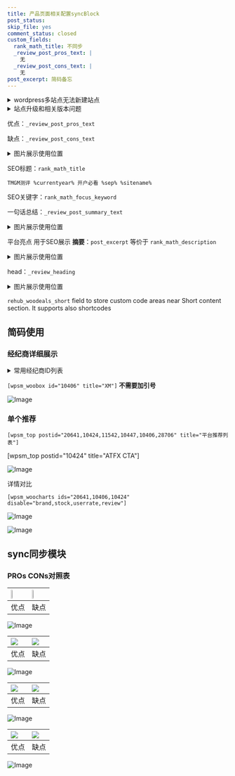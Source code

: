 ```yaml
---
title: 产品页面相关配置syncBlock
post_status: 
skip_file: yes
comment_status: closed
custom_fields:
  rank_math_title: 不同步
  _review_post_pros_text: |
    无
  _review_post_cons_text: |
    无
post_excerpt: 简码备忘
---
```

<details><summary>wordpress多站点无法新建站点</summary>

<li>和报错需要清理cookies一样的原因</li>
<li>wp-config.php里面<code>define( 'SUBDOMAIN_INSTALL', false );//子域名安装</code></li>
<li>新建子站点是用<code>define( 'SUBDOMAIN_INSTALL', true);//子域名安装</code> 完成以后，改成<code>false</code></li>
</details>

<details><summary>站点升级和相关版本问题</summary>

<p>wordpress：5.9.9
woocommerce：7.5.1
出现问题的地方：主题选项里面>><strong>Product layout >>compact style</strong></p>
<p>如何出现没有用过的字段 导致无法保存。先导出配置 然后进行修改，后面再次恢复即可。</p>
<p>出现部分字段无法显示时，需要返回默认布局后，对产品进行保存就好了。</p>
<p></p>
</details>

优点：`_review_post_pros_text`

缺点：`_review_post_cons_text`

<details><summary>图片展示使用位置</summary>

<img src="https://prod-files-secure.s3.us-west-2.amazonaws.com/39ed1227-6d7d-4570-be36-9ccd4a2c4241/f51d3d83-55d4-4bdf-9604-f37ec77ab556/Untitled.png?X-Amz-Algorithm=AWS4-HMAC-SHA256&X-Amz-Content-Sha256=UNSIGNED-PAYLOAD&X-Amz-Credential=ASIAZI2LB4662W22CBOO%2F20250515%2Fus-west-2%2Fs3%2Faws4_request&X-Amz-Date=20250515T225522Z&X-Amz-Expires=3600&X-Amz-Security-Token=IQoJb3JpZ2luX2VjEH4aCXVzLXdlc3QtMiJGMEQCID5Gix%2F0gvFWMZxXCsW69ZdBljtnsCcj08NYcbPG2BUBAiAGbrTVUx%2FPrCGrMaGqBkOSNnB4j1Xo%2FGRd5ESahN9ZhSr%2FAwg3EAAaDDYzNzQyMzE4MzgwNSIMQ1hG%2FjZYhLgXSt1HKtwDBpAmCcrhKTFJMUMI%2FYmEPc74NypRYBl%2BtAWI3A3dITh9KRmqtRXgALAbC83bLBjmMncSHjAbD8YRUfWf%2Bug9KvEa7UwfVsKrPCuh58nrk%2F19lg5yEDqClFeaZkklENpy%2BJD%2F1qnUOdAQPkM0tffQ78lIVPVHitnRo8BjIwMcjkMONx6S%2B35G9KQB6xYKK%2BR9fG%2FnXzubrdgVa%2BqiKAMGpXlv9uESd96z%2BmOmL%2Bws%2B45b%2F%2FyQ8R6%2F9xBaZTkdO1PPwIWPm01RF03TioZooq2JJO809zn0OECpPCCX3%2FPtsxrNRGmOxzrWtZPm%2BHxmz8NTzd7VK3WoJmzvHYxwYIjJTJ5nxdzU%2B9%2BnISCyeArC3%2BHuQRn8B5PAR7PKrswa2aYrhuZ1Rjqze8TEGHbd0geJIut%2Bz9jTRH0clyMZKJKZd1MTE0clomrLo4h%2F7BfOiUbZVzroIvTPL0GrvpV0%2FlztX8oUyBq42rXC2wwCpLk0XAvMOmWcvjunGHCEVVZ3tJ5PI1UV4UpXi7u6BxX%2Fl46McnrrRlFyC6Wyc69mFcITnY72BlP5GiirOgejt0yXmG530iKMLY5FDYJlRaTZz500wwL36%2BuaP4gOmNFrFFSIqZ4Nslf%2BV3ojO5evhe0wxciZwQY6pgGgn5QGP7sQb1wHEVQvaIfzhEIbaDsMhg5TLyGM6IqI10TkvhcdwLRqP5hOq8wXVPCyXoZm2R7v5P7c5Z2t9lpEGIjgoGCYSbyQ%2Fc%2FrUqUsS1t0x1Q9Bbj8SvQuz%2BRZvP75355mhqiG62FpGBjXebfBI4hVrmiqH8GBcQw4V4HIQeWPtVVppg6bdWiug%2FgbcZNf1F9zcc6U675XDWiw%2FJWR312Lzbps&X-Amz-Signature=52599721967d13ff20b628035547b179d73279da9f41c81edc9034dfc0366958&X-Amz-SignedHeaders=host&x-id=GetObject" alt="Image">
</details>

SEO标题：`rank_math_title`

`TMGM测评 %currentyear% 开户必看 %sep% %sitename%`

SEO关键字：`rank_math_focus_keyword`

一句话总结：`_review_post_summary_text`

<details><summary>图片展示使用位置</summary>

<img src="https://prod-files-secure.s3.us-west-2.amazonaws.com/39ed1227-6d7d-4570-be36-9ccd4a2c4241/4b96a922-296c-4f4e-8630-d1c870cbce01/Untitled.png?X-Amz-Algorithm=AWS4-HMAC-SHA256&X-Amz-Content-Sha256=UNSIGNED-PAYLOAD&X-Amz-Credential=ASIAZI2LB466QA6TWQ4J%2F20250515%2Fus-west-2%2Fs3%2Faws4_request&X-Amz-Date=20250515T225522Z&X-Amz-Expires=3600&X-Amz-Security-Token=IQoJb3JpZ2luX2VjEH8aCXVzLXdlc3QtMiJHMEUCIHKp7lGf6vf03kAB%2BIqU0zcoLxe0Gsr4gL2Qp0QIxHj0AiEA5Nn9TuGig9Bh2iXrd7EkWYWeFR%2FzciNAW%2Fsf0JymwzUq%2FwMIOBAAGgw2Mzc0MjMxODM4MDUiDJEGCBH%2F4uMlNokJkSrcA0zPNRkB0NwK0XNwj77kHjiHEraJzVL1DUHWCl5wi6jBZV7KBRber7d3ess1HApwG9W%2FwB8VYDQxDi6fCJwFcP6HNqTlGZLhq3zYH5JnKRLfzbIZzgajSmxr9cvJ9C1eq8zQOJXJZi%2BS7Ll%2FzgrucysX8p5ixZrIDwzcGNoPAd8AXRNj1MsyB7RZqW7JrJq5kyRaHKQt6aXrYR7bmw74qN9i8VZXQmiWvPcjSAaLSWaLqrZbNJdlOsne%2FoUXiFIvNml3YU834wVod8bJBiModq1IJPKrli5tApH8j75zvm9TGhlgynV%2Fr%2FrnqO%2FIq8K9EVqwo20lToE7k108MBmcdXEZiofDYECV9mhIKLMahSSOrjIVbBOz%2FQ1pMhS7IOXops3XWylKbycmNSQ7vMxndqneWF%2Bjh4UAMe0Xis1e9g%2BJVXzfnaXSfd3SPg6tWXCud2Kn4diAdzhUvgt7TGqwzySM%2FeHp44aFTSeuk4RcU08TtG%2BN%2BG43w1rrduJ0rdN3aed0Fz6QSeyCVustSkQu0fH%2F85FKYGlWEThwXwmiWiR0Psf2rlMudOfKfi%2F%2Bhw59vskgRAq6aZKl6EC4fzfw7d1cbrC%2FjwSGREAZGfg5bzjm8IfQIlSagZti8doRMJXhmcEGOqUBMy6E98Lu7NKgfNUTaabcOGhLDhSibM3vdbYBtHqf624YlF9IeiCpZdbweL2CAkFn5hX3pJ7tbQy50CE7Qgo6a8KXIls77ikOhP2PiLfXLnttka0lc9rezGdolXZOJ48tPU2ylC94wuBzb4EDYx9AvoxQxecS%2Bs2JeTZEVBGVplic0kcYPuoFRNBhq0l%2FsoGC1Bk7v2CKsGI1nLn2WikBnhh2vAG2&X-Amz-Signature=c9c91eb02e0e3bbf93494d71797c979ed88a8d7bf41cf5d1abb8466d20c473d8&X-Amz-SignedHeaders=host&x-id=GetObject" alt="Image">
</details>

平台亮点 用于SEO展示 **摘要**：`post_excerpt`  等价于 `rank_math_description`

<details><summary>图片展示使用位置</summary>

<img src="https://prod-files-secure.s3.us-west-2.amazonaws.com/39ed1227-6d7d-4570-be36-9ccd4a2c4241/1ee11f63-b60a-4dfe-a7a7-d58ff23b5d88/Untitled.png?X-Amz-Algorithm=AWS4-HMAC-SHA256&X-Amz-Content-Sha256=UNSIGNED-PAYLOAD&X-Amz-Credential=ASIAZI2LB466YO64HDRD%2F20250515%2Fus-west-2%2Fs3%2Faws4_request&X-Amz-Date=20250515T225524Z&X-Amz-Expires=3600&X-Amz-Security-Token=IQoJb3JpZ2luX2VjEH8aCXVzLXdlc3QtMiJHMEUCIQDWArkTZ29aiBrDvV%2BPUvg267APgJCFhmHz1oxWxWIWUAIgemhvjKBwGNjMSbCxrRnfRAa61HNzehr%2Fz71dcG4PQFYq%2FwMIOBAAGgw2Mzc0MjMxODM4MDUiDH%2FgY2WFdx0WQZZZ0CrcA2X1NXlUbnYanUVbapJRsT3ELwVXeXjWE3wVSslGxAcEpO3ul5SHEkgYNYRGNMhtJd0u5LxqbWxXfU4XVki7LFnDGxwt8K6xJ%2BIOtkiVixZs8gbmZ4pM14FQgglFhEP9AIHTFeulcA%2BW02S8kU0vv1ZH%2BdoEx8%2Bwf6K4KL7e2TyrooiIrjuL6PmIg9k6BCCVYRG86kGHBBuItNLFRQNbKgb5xrp2ylavt119VyNNqIi8LaQtrfFxQaCAxJcCkFIttgrwEQw7Wv51xgzwVWpjfPZi7%2FYOmhzCSCvcGbV6iEMCtLwpTwXKrlya13NYrC9jymaY%2BHtPx%2FsQ83WaPsXuvfWC4aJf6S2r%2BNAMJYTkg2veo05sPo%2B0QdAhEHpA0t9n8QxiyEz996SdHysZnBOPLAoJRK1pUm68rE9%2F37qMZlNCw6p%2BbrYIxcKaHcYUL%2BJHwipkWIRPl7vaV7H8sd1MbR4GiWrky0SI7W09Unh3fkQldSojy9MJmhy28%2FiDNWUA1PNCYB3yWAMGgeFOYna5WwgcQhbIyqYdc0bUHWBBb45o%2BD8ZPPaNOHcte5CYwCP%2BncRKjOex1mU%2FFwKUx%2FEiUosfDc%2BVtslF0TBr%2FBEL%2BT9pJ4DDW%2B%2F3M7g2HQ8HMJPhmcEGOqUBfcuaEqzTdic72Mv2xRreFrD0ivBQmXBhJcsfccD%2B%2FzDaLsdnzu6NCaSI3ijHUuLl5bsaS9m2jenFEIMmio0hvYadsektRu3WhVoFIceorNwDl5ygOijJebFCI52aXx8%2BDpyhmbhMOvZZfqOh4s9K6cGZ5kh%2BZkNimHl42Ro60nCNWM6JaOxlOaUwWJ7LLHFWb76s4qvCn6Dq4oQ7BXpWIckHPC2a&X-Amz-Signature=80075f095e8880dc6918b88c0bac3b83ecc9a302de7efcfaddbd4d2f042f8873&X-Amz-SignedHeaders=host&x-id=GetObject" alt="Image">
<img src="https://prod-files-secure.s3.us-west-2.amazonaws.com/39ed1227-6d7d-4570-be36-9ccd4a2c4241/ad4118b5-78d8-4fbe-801e-3b29b5d99c01/Untitled.png?X-Amz-Algorithm=AWS4-HMAC-SHA256&X-Amz-Content-Sha256=UNSIGNED-PAYLOAD&X-Amz-Credential=ASIAZI2LB466YO64HDRD%2F20250515%2Fus-west-2%2Fs3%2Faws4_request&X-Amz-Date=20250515T225524Z&X-Amz-Expires=3600&X-Amz-Security-Token=IQoJb3JpZ2luX2VjEH8aCXVzLXdlc3QtMiJHMEUCIQDWArkTZ29aiBrDvV%2BPUvg267APgJCFhmHz1oxWxWIWUAIgemhvjKBwGNjMSbCxrRnfRAa61HNzehr%2Fz71dcG4PQFYq%2FwMIOBAAGgw2Mzc0MjMxODM4MDUiDH%2FgY2WFdx0WQZZZ0CrcA2X1NXlUbnYanUVbapJRsT3ELwVXeXjWE3wVSslGxAcEpO3ul5SHEkgYNYRGNMhtJd0u5LxqbWxXfU4XVki7LFnDGxwt8K6xJ%2BIOtkiVixZs8gbmZ4pM14FQgglFhEP9AIHTFeulcA%2BW02S8kU0vv1ZH%2BdoEx8%2Bwf6K4KL7e2TyrooiIrjuL6PmIg9k6BCCVYRG86kGHBBuItNLFRQNbKgb5xrp2ylavt119VyNNqIi8LaQtrfFxQaCAxJcCkFIttgrwEQw7Wv51xgzwVWpjfPZi7%2FYOmhzCSCvcGbV6iEMCtLwpTwXKrlya13NYrC9jymaY%2BHtPx%2FsQ83WaPsXuvfWC4aJf6S2r%2BNAMJYTkg2veo05sPo%2B0QdAhEHpA0t9n8QxiyEz996SdHysZnBOPLAoJRK1pUm68rE9%2F37qMZlNCw6p%2BbrYIxcKaHcYUL%2BJHwipkWIRPl7vaV7H8sd1MbR4GiWrky0SI7W09Unh3fkQldSojy9MJmhy28%2FiDNWUA1PNCYB3yWAMGgeFOYna5WwgcQhbIyqYdc0bUHWBBb45o%2BD8ZPPaNOHcte5CYwCP%2BncRKjOex1mU%2FFwKUx%2FEiUosfDc%2BVtslF0TBr%2FBEL%2BT9pJ4DDW%2B%2F3M7g2HQ8HMJPhmcEGOqUBfcuaEqzTdic72Mv2xRreFrD0ivBQmXBhJcsfccD%2B%2FzDaLsdnzu6NCaSI3ijHUuLl5bsaS9m2jenFEIMmio0hvYadsektRu3WhVoFIceorNwDl5ygOijJebFCI52aXx8%2BDpyhmbhMOvZZfqOh4s9K6cGZ5kh%2BZkNimHl42Ro60nCNWM6JaOxlOaUwWJ7LLHFWb76s4qvCn6Dq4oQ7BXpWIckHPC2a&X-Amz-Signature=ca2ab92e30fb08aeec7a9ba29fc3bfad58e19bb2a48d1fa7d5f71bd3902d0d94&X-Amz-SignedHeaders=host&x-id=GetObject" alt="Image">
<img src="https://prod-files-secure.s3.us-west-2.amazonaws.com/39ed1227-6d7d-4570-be36-9ccd4a2c4241/a38cf7c9-a79c-4b64-9e94-13589fe0758b/Untitled.png?X-Amz-Algorithm=AWS4-HMAC-SHA256&X-Amz-Content-Sha256=UNSIGNED-PAYLOAD&X-Amz-Credential=ASIAZI2LB466YO64HDRD%2F20250515%2Fus-west-2%2Fs3%2Faws4_request&X-Amz-Date=20250515T225524Z&X-Amz-Expires=3600&X-Amz-Security-Token=IQoJb3JpZ2luX2VjEH8aCXVzLXdlc3QtMiJHMEUCIQDWArkTZ29aiBrDvV%2BPUvg267APgJCFhmHz1oxWxWIWUAIgemhvjKBwGNjMSbCxrRnfRAa61HNzehr%2Fz71dcG4PQFYq%2FwMIOBAAGgw2Mzc0MjMxODM4MDUiDH%2FgY2WFdx0WQZZZ0CrcA2X1NXlUbnYanUVbapJRsT3ELwVXeXjWE3wVSslGxAcEpO3ul5SHEkgYNYRGNMhtJd0u5LxqbWxXfU4XVki7LFnDGxwt8K6xJ%2BIOtkiVixZs8gbmZ4pM14FQgglFhEP9AIHTFeulcA%2BW02S8kU0vv1ZH%2BdoEx8%2Bwf6K4KL7e2TyrooiIrjuL6PmIg9k6BCCVYRG86kGHBBuItNLFRQNbKgb5xrp2ylavt119VyNNqIi8LaQtrfFxQaCAxJcCkFIttgrwEQw7Wv51xgzwVWpjfPZi7%2FYOmhzCSCvcGbV6iEMCtLwpTwXKrlya13NYrC9jymaY%2BHtPx%2FsQ83WaPsXuvfWC4aJf6S2r%2BNAMJYTkg2veo05sPo%2B0QdAhEHpA0t9n8QxiyEz996SdHysZnBOPLAoJRK1pUm68rE9%2F37qMZlNCw6p%2BbrYIxcKaHcYUL%2BJHwipkWIRPl7vaV7H8sd1MbR4GiWrky0SI7W09Unh3fkQldSojy9MJmhy28%2FiDNWUA1PNCYB3yWAMGgeFOYna5WwgcQhbIyqYdc0bUHWBBb45o%2BD8ZPPaNOHcte5CYwCP%2BncRKjOex1mU%2FFwKUx%2FEiUosfDc%2BVtslF0TBr%2FBEL%2BT9pJ4DDW%2B%2F3M7g2HQ8HMJPhmcEGOqUBfcuaEqzTdic72Mv2xRreFrD0ivBQmXBhJcsfccD%2B%2FzDaLsdnzu6NCaSI3ijHUuLl5bsaS9m2jenFEIMmio0hvYadsektRu3WhVoFIceorNwDl5ygOijJebFCI52aXx8%2BDpyhmbhMOvZZfqOh4s9K6cGZ5kh%2BZkNimHl42Ro60nCNWM6JaOxlOaUwWJ7LLHFWb76s4qvCn6Dq4oQ7BXpWIckHPC2a&X-Amz-Signature=84eda652f34f123e0115713e7b076022634d5630c6c31bfcdb59d47958fe7757&X-Amz-SignedHeaders=host&x-id=GetObject" alt="Image">
<img src="https://prod-files-secure.s3.us-west-2.amazonaws.com/39ed1227-6d7d-4570-be36-9ccd4a2c4241/7da6fc1e-d2ac-42ae-8c75-cb5749aa18f6/Untitled.png?X-Amz-Algorithm=AWS4-HMAC-SHA256&X-Amz-Content-Sha256=UNSIGNED-PAYLOAD&X-Amz-Credential=ASIAZI2LB466YO64HDRD%2F20250515%2Fus-west-2%2Fs3%2Faws4_request&X-Amz-Date=20250515T225524Z&X-Amz-Expires=3600&X-Amz-Security-Token=IQoJb3JpZ2luX2VjEH8aCXVzLXdlc3QtMiJHMEUCIQDWArkTZ29aiBrDvV%2BPUvg267APgJCFhmHz1oxWxWIWUAIgemhvjKBwGNjMSbCxrRnfRAa61HNzehr%2Fz71dcG4PQFYq%2FwMIOBAAGgw2Mzc0MjMxODM4MDUiDH%2FgY2WFdx0WQZZZ0CrcA2X1NXlUbnYanUVbapJRsT3ELwVXeXjWE3wVSslGxAcEpO3ul5SHEkgYNYRGNMhtJd0u5LxqbWxXfU4XVki7LFnDGxwt8K6xJ%2BIOtkiVixZs8gbmZ4pM14FQgglFhEP9AIHTFeulcA%2BW02S8kU0vv1ZH%2BdoEx8%2Bwf6K4KL7e2TyrooiIrjuL6PmIg9k6BCCVYRG86kGHBBuItNLFRQNbKgb5xrp2ylavt119VyNNqIi8LaQtrfFxQaCAxJcCkFIttgrwEQw7Wv51xgzwVWpjfPZi7%2FYOmhzCSCvcGbV6iEMCtLwpTwXKrlya13NYrC9jymaY%2BHtPx%2FsQ83WaPsXuvfWC4aJf6S2r%2BNAMJYTkg2veo05sPo%2B0QdAhEHpA0t9n8QxiyEz996SdHysZnBOPLAoJRK1pUm68rE9%2F37qMZlNCw6p%2BbrYIxcKaHcYUL%2BJHwipkWIRPl7vaV7H8sd1MbR4GiWrky0SI7W09Unh3fkQldSojy9MJmhy28%2FiDNWUA1PNCYB3yWAMGgeFOYna5WwgcQhbIyqYdc0bUHWBBb45o%2BD8ZPPaNOHcte5CYwCP%2BncRKjOex1mU%2FFwKUx%2FEiUosfDc%2BVtslF0TBr%2FBEL%2BT9pJ4DDW%2B%2F3M7g2HQ8HMJPhmcEGOqUBfcuaEqzTdic72Mv2xRreFrD0ivBQmXBhJcsfccD%2B%2FzDaLsdnzu6NCaSI3ijHUuLl5bsaS9m2jenFEIMmio0hvYadsektRu3WhVoFIceorNwDl5ygOijJebFCI52aXx8%2BDpyhmbhMOvZZfqOh4s9K6cGZ5kh%2BZkNimHl42Ro60nCNWM6JaOxlOaUwWJ7LLHFWb76s4qvCn6Dq4oQ7BXpWIckHPC2a&X-Amz-Signature=b28cd3a866f9382fc55ff5f8090f5c0f414f967954274e6bb2890bdb9d77efb1&X-Amz-SignedHeaders=host&x-id=GetObject" alt="Image">
<img src="https://prod-files-secure.s3.us-west-2.amazonaws.com/39ed1227-6d7d-4570-be36-9ccd4a2c4241/7e97f40a-eaee-47f5-b2f9-475f96808fa7/Untitled.png?X-Amz-Algorithm=AWS4-HMAC-SHA256&X-Amz-Content-Sha256=UNSIGNED-PAYLOAD&X-Amz-Credential=ASIAZI2LB466YO64HDRD%2F20250515%2Fus-west-2%2Fs3%2Faws4_request&X-Amz-Date=20250515T225524Z&X-Amz-Expires=3600&X-Amz-Security-Token=IQoJb3JpZ2luX2VjEH8aCXVzLXdlc3QtMiJHMEUCIQDWArkTZ29aiBrDvV%2BPUvg267APgJCFhmHz1oxWxWIWUAIgemhvjKBwGNjMSbCxrRnfRAa61HNzehr%2Fz71dcG4PQFYq%2FwMIOBAAGgw2Mzc0MjMxODM4MDUiDH%2FgY2WFdx0WQZZZ0CrcA2X1NXlUbnYanUVbapJRsT3ELwVXeXjWE3wVSslGxAcEpO3ul5SHEkgYNYRGNMhtJd0u5LxqbWxXfU4XVki7LFnDGxwt8K6xJ%2BIOtkiVixZs8gbmZ4pM14FQgglFhEP9AIHTFeulcA%2BW02S8kU0vv1ZH%2BdoEx8%2Bwf6K4KL7e2TyrooiIrjuL6PmIg9k6BCCVYRG86kGHBBuItNLFRQNbKgb5xrp2ylavt119VyNNqIi8LaQtrfFxQaCAxJcCkFIttgrwEQw7Wv51xgzwVWpjfPZi7%2FYOmhzCSCvcGbV6iEMCtLwpTwXKrlya13NYrC9jymaY%2BHtPx%2FsQ83WaPsXuvfWC4aJf6S2r%2BNAMJYTkg2veo05sPo%2B0QdAhEHpA0t9n8QxiyEz996SdHysZnBOPLAoJRK1pUm68rE9%2F37qMZlNCw6p%2BbrYIxcKaHcYUL%2BJHwipkWIRPl7vaV7H8sd1MbR4GiWrky0SI7W09Unh3fkQldSojy9MJmhy28%2FiDNWUA1PNCYB3yWAMGgeFOYna5WwgcQhbIyqYdc0bUHWBBb45o%2BD8ZPPaNOHcte5CYwCP%2BncRKjOex1mU%2FFwKUx%2FEiUosfDc%2BVtslF0TBr%2FBEL%2BT9pJ4DDW%2B%2F3M7g2HQ8HMJPhmcEGOqUBfcuaEqzTdic72Mv2xRreFrD0ivBQmXBhJcsfccD%2B%2FzDaLsdnzu6NCaSI3ijHUuLl5bsaS9m2jenFEIMmio0hvYadsektRu3WhVoFIceorNwDl5ygOijJebFCI52aXx8%2BDpyhmbhMOvZZfqOh4s9K6cGZ5kh%2BZkNimHl42Ro60nCNWM6JaOxlOaUwWJ7LLHFWb76s4qvCn6Dq4oQ7BXpWIckHPC2a&X-Amz-Signature=e2814ccb68c13954100c01dec0a4f1f57f6fd02f9bbd10179896eebb5ab8945f&X-Amz-SignedHeaders=host&x-id=GetObject" alt="Image">
</details>

head：`_review_heading`

<details><summary>图片展示使用位置</summary>

<img src="https://prod-files-secure.s3.us-west-2.amazonaws.com/39ed1227-6d7d-4570-be36-9ccd4a2c4241/3a4650ad-9887-415c-889a-edd51fa54f27/Untitled.png?X-Amz-Algorithm=AWS4-HMAC-SHA256&X-Amz-Content-Sha256=UNSIGNED-PAYLOAD&X-Amz-Credential=ASIAZI2LB466SHZULEMT%2F20250515%2Fus-west-2%2Fs3%2Faws4_request&X-Amz-Date=20250515T225526Z&X-Amz-Expires=3600&X-Amz-Security-Token=IQoJb3JpZ2luX2VjEH8aCXVzLXdlc3QtMiJIMEYCIQC3%2FBKz3tOAjqzp0%2F6zJ9FdFs4bH3lr87Z%2F9OZR%2BX7DnwIhAOZxUj14W457W4DVQg90lC9Wvj0fWcgWNxqfHQNIPKGXKv8DCDgQABoMNjM3NDIzMTgzODA1IgxOkFS1ZepEAJ97bHcq3APq26oRP1y9VJcTvy3x2a8iCrn7MVIXfz1hRWzrLayws0dPXBt6NGEEFIVSwqtqH1qu%2FZaeuLKFXl8LFwT8mW3RS4aF%2FetDKZmPdwIcEg%2FbGPjpiEQqLc74Dk%2BJ4w%2FebTWlaiol3xv%2FjeciGvEldn2YLvwop24F2yghfFxrxl4l7Mbg0sevLynhPFGqtE%2Fqxz8fk%2Bt7ngyYV66UP%2F2h6BjF2o62wCzctm%2FM2eQPlwsGP8VUph3I9rPbd1lNH7UKzMWWBRJHx4DKgFZ5GAgnl6wu8VqMMknSZc7M2%2FCZjM8ooDqwtakMIpL85XpyYDxCFyuHcIdR%2FLvpQwfeY%2B6Qx0c6tj8XKP1YpcOtcdIrfvZJNYPz1yhJ%2Bg5RwZM33LT3kZsNhqnIOyXBJpsI%2Fmu9MjEiDK1yXa03NP2lvGzeqj4sweroXl8%2BdQ%2BV%2FPDINN7fIi5O9xOey46KDDiWktDRbr34pRWJekNfgcajd5rd6U801L88TER9NryNmMph7bUQlA2EUlFTA8GFDQTX%2FmIkdMedQKDca%2F79OdJiNZ5j9if7kkwjrZTnxErw3WTNT3CEjLxuFl9yLnmr3g2Rn6JaBjUl4WNTfewl%2BexZmUmSno1ooHmiIc5yJG4UcBXTAjD%2B4JnBBjqkAV4bTOYMAeqUcfFFBl31QoXha8SU6meq6t1q%2FKGgiGsAgUCY6%2FRnXBmuznqCQEqeN%2B6XC3MktwR%2FPPVhs33ZFHM5erwS36yhsQa4rLtPyvEH8QvYSze6%2BIadWAif1yn93rGpuIa5tRJx8mFFtnMa2KiqRTdfoUDa1U9Pl2fWCSTkpCRmDMBgKudZZKTrdr3WYVlhH73rQ56hb9pCoI%2BhGsrMJm7F&X-Amz-Signature=5c2402f3005a15d0e7fabf997282a348a3bd98c3774a31a7a89bd4bd6a0ef81d&X-Amz-SignedHeaders=host&x-id=GetObject" alt="Image">
</details>

`rehub_woodeals_short`	field to store custom code areas near Short content section. It supports also shortcodes



## 简码使用

### 经纪商详细展示

<details><summary>常用经纪商ID列表</summary>

<pre><code class="php">嘉盛 ===> 20641  [wpsm_woobox id="20641" title="嘉盛"]
易信easymarkets ===> 11542  [wpsm_woobox id="11542" title="易信easymarkets"]
ATFX外汇 ===> 10424  [wpsm_woobox id="10424" title="ATFX"]
XM ===> 10406  [wpsm_woobox id="10406" title="XM"]
TMGM ===> 29622  [wpsm_woobox id="29622" title="TMGM"]
HYCM ===> 10447  [wpsm_woobox id="10447" title="HYCM"]
fpmarkets澳福外汇 ===> 20639  [wpsm_woobox id="20639" title="fpmarkets澳福外汇"]</code></pre>
</details>

`[wpsm_woobox id="10406" title="XM"]` **不需要加引号**

![Image](https://prod-files-secure.s3.us-west-2.amazonaws.com/39ed1227-6d7d-4570-be36-9ccd4a2c4241/4f898f9d-0fa7-4e43-acd3-ac6bc7be575a/Untitled.png?X-Amz-Algorithm=AWS4-HMAC-SHA256&X-Amz-Content-Sha256=UNSIGNED-PAYLOAD&X-Amz-Credential=ASIAZI2LB4662RRTG445%2F20250515%2Fus-west-2%2Fs3%2Faws4_request&X-Amz-Date=20250515T225519Z&X-Amz-Expires=3600&X-Amz-Security-Token=IQoJb3JpZ2luX2VjEH4aCXVzLXdlc3QtMiJIMEYCIQDIQ9HAt0AjFJNKBAd7CTyWgpUeRtukpH39n670C01vywIhAKcrh%2FsXrPDV%2FN2pQH1qKQilTohoUcGY0Ne7qhBoE049Kv8DCDcQABoMNjM3NDIzMTgzODA1IgzigraRF99S2wHMO9Uq3AM8pnT8NXx9oK3viQlmBucsEk2L09p7R3vJIrJXcAZrZ0CgtRVsw73f8Jyl3kuS3%2F1Iy6Fc6afDCxnhe6VkrGbSiB5fVnj4LJWzfCAESVG45Wc1UX0rWQY%2BG05YPR%2BFPBLPIw1YZMFcAGQpWshhMhSvQR0ExSncQDPPIfM4eBjiXPJoQ5GF6X%2FyQRny3HqwIuGHYxku5VPthrSwXgf4Y0lqNfmIp3VMNO3rRoBDdGKAKUVv5u7WAOqdbAMNelqPleO4KT66w8iAq8xKXZw8RK%2BrrrhnEjQUOqr8NJSLqCks4%2FmxgIAlQNC9GI%2FlrBExtVz02Uje4Of8pM%2B%2Fy9hYk5JFDv%2B0J7OsRXH0hzm81sx6d9osJXECO7IN%2F5ew%2Bt8eH59TP4xSIvUP%2BAGS%2Ffd%2FWkrnfb7B8HJ1XxylLDmLKh5MYI6%2FzE1GGIzuPTcKpNQTJlrxi9fBoF8ATCBHwzmuIPfJ1RhKpIoE40b05AoUyeUWXE5%2BbAprB%2FWj6MSsJOVNmkX300a3rr9YU5c7MTyvHSrE0IlQEV6K8DHm%2FFpeZwRb3KLNMd7E4T96m4o%2FIuhtee6myLR8AMOxsOm0xcP6i4BQoQK0qyiN8J2E2tpKr5OCooj4J%2FYy9APnds3tejDTyJnBBjqkAaZW75HPp%2B414qGIQnTe3G6jge9J636qSTdvZWtOj%2BEHLs1RWCoyFgOmiZjBHRESmNEY6%2Fr6kqWDdnr89IcYlqlP9pbovnji9ISriFSE8gLW6Z%2BC5VEOc0QCfmmaH%2FLSPuALY9LUcaOD4Lmjdk18lbjmULXU4MGXPpXVi660NmonNf1zDicDYUVEEe2zQRvUcONbK9quW0pEHEA59m4Eeqc5vq8I&X-Amz-Signature=3afa3aca68cfd737f3dc4e306385a1e9547b7e9a9dd28fb7a1694501d8ef1584&X-Amz-SignedHeaders=host&x-id=GetObject)

### 单个推荐
`[wpsm_top postid="20641,10424,11542,10447,10406,28706" title="平台推荐列表"]`

[wpsm_top postid="10424" title="ATFX CTA"]

![Image](https://prod-files-secure.s3.us-west-2.amazonaws.com/39ed1227-6d7d-4570-be36-9ccd4a2c4241/5ac620dc-51a8-48b6-b55d-91f47299193c/Untitled.png?X-Amz-Algorithm=AWS4-HMAC-SHA256&X-Amz-Content-Sha256=UNSIGNED-PAYLOAD&X-Amz-Credential=ASIAZI2LB4662RRTG445%2F20250515%2Fus-west-2%2Fs3%2Faws4_request&X-Amz-Date=20250515T225519Z&X-Amz-Expires=3600&X-Amz-Security-Token=IQoJb3JpZ2luX2VjEH4aCXVzLXdlc3QtMiJIMEYCIQDIQ9HAt0AjFJNKBAd7CTyWgpUeRtukpH39n670C01vywIhAKcrh%2FsXrPDV%2FN2pQH1qKQilTohoUcGY0Ne7qhBoE049Kv8DCDcQABoMNjM3NDIzMTgzODA1IgzigraRF99S2wHMO9Uq3AM8pnT8NXx9oK3viQlmBucsEk2L09p7R3vJIrJXcAZrZ0CgtRVsw73f8Jyl3kuS3%2F1Iy6Fc6afDCxnhe6VkrGbSiB5fVnj4LJWzfCAESVG45Wc1UX0rWQY%2BG05YPR%2BFPBLPIw1YZMFcAGQpWshhMhSvQR0ExSncQDPPIfM4eBjiXPJoQ5GF6X%2FyQRny3HqwIuGHYxku5VPthrSwXgf4Y0lqNfmIp3VMNO3rRoBDdGKAKUVv5u7WAOqdbAMNelqPleO4KT66w8iAq8xKXZw8RK%2BrrrhnEjQUOqr8NJSLqCks4%2FmxgIAlQNC9GI%2FlrBExtVz02Uje4Of8pM%2B%2Fy9hYk5JFDv%2B0J7OsRXH0hzm81sx6d9osJXECO7IN%2F5ew%2Bt8eH59TP4xSIvUP%2BAGS%2Ffd%2FWkrnfb7B8HJ1XxylLDmLKh5MYI6%2FzE1GGIzuPTcKpNQTJlrxi9fBoF8ATCBHwzmuIPfJ1RhKpIoE40b05AoUyeUWXE5%2BbAprB%2FWj6MSsJOVNmkX300a3rr9YU5c7MTyvHSrE0IlQEV6K8DHm%2FFpeZwRb3KLNMd7E4T96m4o%2FIuhtee6myLR8AMOxsOm0xcP6i4BQoQK0qyiN8J2E2tpKr5OCooj4J%2FYy9APnds3tejDTyJnBBjqkAaZW75HPp%2B414qGIQnTe3G6jge9J636qSTdvZWtOj%2BEHLs1RWCoyFgOmiZjBHRESmNEY6%2Fr6kqWDdnr89IcYlqlP9pbovnji9ISriFSE8gLW6Z%2BC5VEOc0QCfmmaH%2FLSPuALY9LUcaOD4Lmjdk18lbjmULXU4MGXPpXVi660NmonNf1zDicDYUVEEe2zQRvUcONbK9quW0pEHEA59m4Eeqc5vq8I&X-Amz-Signature=ef94d30998793d96dcdcbf189ad3aacba9a6e03e38b17adc8d2fe9527a58e901&X-Amz-SignedHeaders=host&x-id=GetObject)

详情对比

`[wpsm_woocharts ids="20641,10406,10424" disable="brand,stock,userrate,review"]`

![Image](https://prod-files-secure.s3.us-west-2.amazonaws.com/39ed1227-6d7d-4570-be36-9ccd4a2c4241/bf3ba45f-b9f3-4295-8aef-b4a495fd25f4/Untitled.png?X-Amz-Algorithm=AWS4-HMAC-SHA256&X-Amz-Content-Sha256=UNSIGNED-PAYLOAD&X-Amz-Credential=ASIAZI2LB4662RRTG445%2F20250515%2Fus-west-2%2Fs3%2Faws4_request&X-Amz-Date=20250515T225519Z&X-Amz-Expires=3600&X-Amz-Security-Token=IQoJb3JpZ2luX2VjEH4aCXVzLXdlc3QtMiJIMEYCIQDIQ9HAt0AjFJNKBAd7CTyWgpUeRtukpH39n670C01vywIhAKcrh%2FsXrPDV%2FN2pQH1qKQilTohoUcGY0Ne7qhBoE049Kv8DCDcQABoMNjM3NDIzMTgzODA1IgzigraRF99S2wHMO9Uq3AM8pnT8NXx9oK3viQlmBucsEk2L09p7R3vJIrJXcAZrZ0CgtRVsw73f8Jyl3kuS3%2F1Iy6Fc6afDCxnhe6VkrGbSiB5fVnj4LJWzfCAESVG45Wc1UX0rWQY%2BG05YPR%2BFPBLPIw1YZMFcAGQpWshhMhSvQR0ExSncQDPPIfM4eBjiXPJoQ5GF6X%2FyQRny3HqwIuGHYxku5VPthrSwXgf4Y0lqNfmIp3VMNO3rRoBDdGKAKUVv5u7WAOqdbAMNelqPleO4KT66w8iAq8xKXZw8RK%2BrrrhnEjQUOqr8NJSLqCks4%2FmxgIAlQNC9GI%2FlrBExtVz02Uje4Of8pM%2B%2Fy9hYk5JFDv%2B0J7OsRXH0hzm81sx6d9osJXECO7IN%2F5ew%2Bt8eH59TP4xSIvUP%2BAGS%2Ffd%2FWkrnfb7B8HJ1XxylLDmLKh5MYI6%2FzE1GGIzuPTcKpNQTJlrxi9fBoF8ATCBHwzmuIPfJ1RhKpIoE40b05AoUyeUWXE5%2BbAprB%2FWj6MSsJOVNmkX300a3rr9YU5c7MTyvHSrE0IlQEV6K8DHm%2FFpeZwRb3KLNMd7E4T96m4o%2FIuhtee6myLR8AMOxsOm0xcP6i4BQoQK0qyiN8J2E2tpKr5OCooj4J%2FYy9APnds3tejDTyJnBBjqkAaZW75HPp%2B414qGIQnTe3G6jge9J636qSTdvZWtOj%2BEHLs1RWCoyFgOmiZjBHRESmNEY6%2Fr6kqWDdnr89IcYlqlP9pbovnji9ISriFSE8gLW6Z%2BC5VEOc0QCfmmaH%2FLSPuALY9LUcaOD4Lmjdk18lbjmULXU4MGXPpXVi660NmonNf1zDicDYUVEEe2zQRvUcONbK9quW0pEHEA59m4Eeqc5vq8I&X-Amz-Signature=70338dbc3af5a07431e4bb968ff5f5895795a906c3fbaa7bacb60b553e6d9a9c&X-Amz-SignedHeaders=host&x-id=GetObject)

![Image](https://prod-files-secure.s3.us-west-2.amazonaws.com/39ed1227-6d7d-4570-be36-9ccd4a2c4241/30bc56ef-f383-4b48-9768-2ebc9e436ec0/Untitled.png?X-Amz-Algorithm=AWS4-HMAC-SHA256&X-Amz-Content-Sha256=UNSIGNED-PAYLOAD&X-Amz-Credential=ASIAZI2LB4662RRTG445%2F20250515%2Fus-west-2%2Fs3%2Faws4_request&X-Amz-Date=20250515T225519Z&X-Amz-Expires=3600&X-Amz-Security-Token=IQoJb3JpZ2luX2VjEH4aCXVzLXdlc3QtMiJIMEYCIQDIQ9HAt0AjFJNKBAd7CTyWgpUeRtukpH39n670C01vywIhAKcrh%2FsXrPDV%2FN2pQH1qKQilTohoUcGY0Ne7qhBoE049Kv8DCDcQABoMNjM3NDIzMTgzODA1IgzigraRF99S2wHMO9Uq3AM8pnT8NXx9oK3viQlmBucsEk2L09p7R3vJIrJXcAZrZ0CgtRVsw73f8Jyl3kuS3%2F1Iy6Fc6afDCxnhe6VkrGbSiB5fVnj4LJWzfCAESVG45Wc1UX0rWQY%2BG05YPR%2BFPBLPIw1YZMFcAGQpWshhMhSvQR0ExSncQDPPIfM4eBjiXPJoQ5GF6X%2FyQRny3HqwIuGHYxku5VPthrSwXgf4Y0lqNfmIp3VMNO3rRoBDdGKAKUVv5u7WAOqdbAMNelqPleO4KT66w8iAq8xKXZw8RK%2BrrrhnEjQUOqr8NJSLqCks4%2FmxgIAlQNC9GI%2FlrBExtVz02Uje4Of8pM%2B%2Fy9hYk5JFDv%2B0J7OsRXH0hzm81sx6d9osJXECO7IN%2F5ew%2Bt8eH59TP4xSIvUP%2BAGS%2Ffd%2FWkrnfb7B8HJ1XxylLDmLKh5MYI6%2FzE1GGIzuPTcKpNQTJlrxi9fBoF8ATCBHwzmuIPfJ1RhKpIoE40b05AoUyeUWXE5%2BbAprB%2FWj6MSsJOVNmkX300a3rr9YU5c7MTyvHSrE0IlQEV6K8DHm%2FFpeZwRb3KLNMd7E4T96m4o%2FIuhtee6myLR8AMOxsOm0xcP6i4BQoQK0qyiN8J2E2tpKr5OCooj4J%2FYy9APnds3tejDTyJnBBjqkAaZW75HPp%2B414qGIQnTe3G6jge9J636qSTdvZWtOj%2BEHLs1RWCoyFgOmiZjBHRESmNEY6%2Fr6kqWDdnr89IcYlqlP9pbovnji9ISriFSE8gLW6Z%2BC5VEOc0QCfmmaH%2FLSPuALY9LUcaOD4Lmjdk18lbjmULXU4MGXPpXVi660NmonNf1zDicDYUVEEe2zQRvUcONbK9quW0pEHEA59m4Eeqc5vq8I&X-Amz-Signature=ade3dd22e59c0e71cd85fecd47347c65556b4c83e00aebb99f698feb09c9e74d&X-Amz-SignedHeaders=host&x-id=GetObject)

## sync同步模块

### PROs CONs对照表

| <img src="https://cdn.ifttt.fun/gh/jarlin8/OSS@main/icons/customize/pros.svg" height="auto" width="37.3%"> | <img src="https://cdn.ifttt.fun/gh/jarlin8/OSS@main/icons/customize/cons.svg" height="auto" width="28.8%"> |
| :--- | :--- |
| 优点 | 缺点 |

![Image](https://prod-files-secure.s3.us-west-2.amazonaws.com/39ed1227-6d7d-4570-be36-9ccd4a2c4241/8742b755-dfb5-4004-9a5f-d6e561664bd8/Untitled.png?X-Amz-Algorithm=AWS4-HMAC-SHA256&X-Amz-Content-Sha256=UNSIGNED-PAYLOAD&X-Amz-Credential=ASIAZI2LB4662RRTG445%2F20250515%2Fus-west-2%2Fs3%2Faws4_request&X-Amz-Date=20250515T225519Z&X-Amz-Expires=3600&X-Amz-Security-Token=IQoJb3JpZ2luX2VjEH4aCXVzLXdlc3QtMiJIMEYCIQDIQ9HAt0AjFJNKBAd7CTyWgpUeRtukpH39n670C01vywIhAKcrh%2FsXrPDV%2FN2pQH1qKQilTohoUcGY0Ne7qhBoE049Kv8DCDcQABoMNjM3NDIzMTgzODA1IgzigraRF99S2wHMO9Uq3AM8pnT8NXx9oK3viQlmBucsEk2L09p7R3vJIrJXcAZrZ0CgtRVsw73f8Jyl3kuS3%2F1Iy6Fc6afDCxnhe6VkrGbSiB5fVnj4LJWzfCAESVG45Wc1UX0rWQY%2BG05YPR%2BFPBLPIw1YZMFcAGQpWshhMhSvQR0ExSncQDPPIfM4eBjiXPJoQ5GF6X%2FyQRny3HqwIuGHYxku5VPthrSwXgf4Y0lqNfmIp3VMNO3rRoBDdGKAKUVv5u7WAOqdbAMNelqPleO4KT66w8iAq8xKXZw8RK%2BrrrhnEjQUOqr8NJSLqCks4%2FmxgIAlQNC9GI%2FlrBExtVz02Uje4Of8pM%2B%2Fy9hYk5JFDv%2B0J7OsRXH0hzm81sx6d9osJXECO7IN%2F5ew%2Bt8eH59TP4xSIvUP%2BAGS%2Ffd%2FWkrnfb7B8HJ1XxylLDmLKh5MYI6%2FzE1GGIzuPTcKpNQTJlrxi9fBoF8ATCBHwzmuIPfJ1RhKpIoE40b05AoUyeUWXE5%2BbAprB%2FWj6MSsJOVNmkX300a3rr9YU5c7MTyvHSrE0IlQEV6K8DHm%2FFpeZwRb3KLNMd7E4T96m4o%2FIuhtee6myLR8AMOxsOm0xcP6i4BQoQK0qyiN8J2E2tpKr5OCooj4J%2FYy9APnds3tejDTyJnBBjqkAaZW75HPp%2B414qGIQnTe3G6jge9J636qSTdvZWtOj%2BEHLs1RWCoyFgOmiZjBHRESmNEY6%2Fr6kqWDdnr89IcYlqlP9pbovnji9ISriFSE8gLW6Z%2BC5VEOc0QCfmmaH%2FLSPuALY9LUcaOD4Lmjdk18lbjmULXU4MGXPpXVi660NmonNf1zDicDYUVEEe2zQRvUcONbK9quW0pEHEA59m4Eeqc5vq8I&X-Amz-Signature=bfa322025449ae33152e0a2c3a67abe7cd3e240c22ad296c663125003ade03c7&X-Amz-SignedHeaders=host&x-id=GetObject)

| <img src="https://cdn.ifttt.fun/gh/jarlin8/OSS@main/icons/customize/pros1.svg" height="auto"> | <img src="https://cdn.ifttt.fun/gh/jarlin8/OSS@main/icons/customize/cons1.svg" height="auto"> |
| :--- | :--- |
| 优点 | 缺点 |

![Image](https://prod-files-secure.s3.us-west-2.amazonaws.com/39ed1227-6d7d-4570-be36-9ccd4a2c4241/806358f8-c9c4-4e17-bb35-c6c76a5397a5/Untitled.png?X-Amz-Algorithm=AWS4-HMAC-SHA256&X-Amz-Content-Sha256=UNSIGNED-PAYLOAD&X-Amz-Credential=ASIAZI2LB4662RRTG445%2F20250515%2Fus-west-2%2Fs3%2Faws4_request&X-Amz-Date=20250515T225519Z&X-Amz-Expires=3600&X-Amz-Security-Token=IQoJb3JpZ2luX2VjEH4aCXVzLXdlc3QtMiJIMEYCIQDIQ9HAt0AjFJNKBAd7CTyWgpUeRtukpH39n670C01vywIhAKcrh%2FsXrPDV%2FN2pQH1qKQilTohoUcGY0Ne7qhBoE049Kv8DCDcQABoMNjM3NDIzMTgzODA1IgzigraRF99S2wHMO9Uq3AM8pnT8NXx9oK3viQlmBucsEk2L09p7R3vJIrJXcAZrZ0CgtRVsw73f8Jyl3kuS3%2F1Iy6Fc6afDCxnhe6VkrGbSiB5fVnj4LJWzfCAESVG45Wc1UX0rWQY%2BG05YPR%2BFPBLPIw1YZMFcAGQpWshhMhSvQR0ExSncQDPPIfM4eBjiXPJoQ5GF6X%2FyQRny3HqwIuGHYxku5VPthrSwXgf4Y0lqNfmIp3VMNO3rRoBDdGKAKUVv5u7WAOqdbAMNelqPleO4KT66w8iAq8xKXZw8RK%2BrrrhnEjQUOqr8NJSLqCks4%2FmxgIAlQNC9GI%2FlrBExtVz02Uje4Of8pM%2B%2Fy9hYk5JFDv%2B0J7OsRXH0hzm81sx6d9osJXECO7IN%2F5ew%2Bt8eH59TP4xSIvUP%2BAGS%2Ffd%2FWkrnfb7B8HJ1XxylLDmLKh5MYI6%2FzE1GGIzuPTcKpNQTJlrxi9fBoF8ATCBHwzmuIPfJ1RhKpIoE40b05AoUyeUWXE5%2BbAprB%2FWj6MSsJOVNmkX300a3rr9YU5c7MTyvHSrE0IlQEV6K8DHm%2FFpeZwRb3KLNMd7E4T96m4o%2FIuhtee6myLR8AMOxsOm0xcP6i4BQoQK0qyiN8J2E2tpKr5OCooj4J%2FYy9APnds3tejDTyJnBBjqkAaZW75HPp%2B414qGIQnTe3G6jge9J636qSTdvZWtOj%2BEHLs1RWCoyFgOmiZjBHRESmNEY6%2Fr6kqWDdnr89IcYlqlP9pbovnji9ISriFSE8gLW6Z%2BC5VEOc0QCfmmaH%2FLSPuALY9LUcaOD4Lmjdk18lbjmULXU4MGXPpXVi660NmonNf1zDicDYUVEEe2zQRvUcONbK9quW0pEHEA59m4Eeqc5vq8I&X-Amz-Signature=b3fb29ab73506fcf0dce9d8996f074cb41fd7474e963338b4e06d4831c27bd1c&X-Amz-SignedHeaders=host&x-id=GetObject)

| <img src="https://cdn.ifttt.fun/gh/jarlin8/OSS@main/icons/customize/pros2.svg" height="auto"> | <img src="https://cdn.ifttt.fun/gh/jarlin8/OSS@main/icons/customize/cons2.svg" height="auto"> |
| :--- | :--- |
| 优点 | 缺点 |

![Image](https://prod-files-secure.s3.us-west-2.amazonaws.com/39ed1227-6d7d-4570-be36-9ccd4a2c4241/a9245ec9-70dd-4005-b534-0d54315fc5f3/Untitled.png?X-Amz-Algorithm=AWS4-HMAC-SHA256&X-Amz-Content-Sha256=UNSIGNED-PAYLOAD&X-Amz-Credential=ASIAZI2LB4662RRTG445%2F20250515%2Fus-west-2%2Fs3%2Faws4_request&X-Amz-Date=20250515T225519Z&X-Amz-Expires=3600&X-Amz-Security-Token=IQoJb3JpZ2luX2VjEH4aCXVzLXdlc3QtMiJIMEYCIQDIQ9HAt0AjFJNKBAd7CTyWgpUeRtukpH39n670C01vywIhAKcrh%2FsXrPDV%2FN2pQH1qKQilTohoUcGY0Ne7qhBoE049Kv8DCDcQABoMNjM3NDIzMTgzODA1IgzigraRF99S2wHMO9Uq3AM8pnT8NXx9oK3viQlmBucsEk2L09p7R3vJIrJXcAZrZ0CgtRVsw73f8Jyl3kuS3%2F1Iy6Fc6afDCxnhe6VkrGbSiB5fVnj4LJWzfCAESVG45Wc1UX0rWQY%2BG05YPR%2BFPBLPIw1YZMFcAGQpWshhMhSvQR0ExSncQDPPIfM4eBjiXPJoQ5GF6X%2FyQRny3HqwIuGHYxku5VPthrSwXgf4Y0lqNfmIp3VMNO3rRoBDdGKAKUVv5u7WAOqdbAMNelqPleO4KT66w8iAq8xKXZw8RK%2BrrrhnEjQUOqr8NJSLqCks4%2FmxgIAlQNC9GI%2FlrBExtVz02Uje4Of8pM%2B%2Fy9hYk5JFDv%2B0J7OsRXH0hzm81sx6d9osJXECO7IN%2F5ew%2Bt8eH59TP4xSIvUP%2BAGS%2Ffd%2FWkrnfb7B8HJ1XxylLDmLKh5MYI6%2FzE1GGIzuPTcKpNQTJlrxi9fBoF8ATCBHwzmuIPfJ1RhKpIoE40b05AoUyeUWXE5%2BbAprB%2FWj6MSsJOVNmkX300a3rr9YU5c7MTyvHSrE0IlQEV6K8DHm%2FFpeZwRb3KLNMd7E4T96m4o%2FIuhtee6myLR8AMOxsOm0xcP6i4BQoQK0qyiN8J2E2tpKr5OCooj4J%2FYy9APnds3tejDTyJnBBjqkAaZW75HPp%2B414qGIQnTe3G6jge9J636qSTdvZWtOj%2BEHLs1RWCoyFgOmiZjBHRESmNEY6%2Fr6kqWDdnr89IcYlqlP9pbovnji9ISriFSE8gLW6Z%2BC5VEOc0QCfmmaH%2FLSPuALY9LUcaOD4Lmjdk18lbjmULXU4MGXPpXVi660NmonNf1zDicDYUVEEe2zQRvUcONbK9quW0pEHEA59m4Eeqc5vq8I&X-Amz-Signature=91f9c1c5307d2330f9cda671123bdf64a9c5625b15e1e5e96c3919158a4ac949&X-Amz-SignedHeaders=host&x-id=GetObject)

| <img src="https://cdn.ifttt.fun/gh/jarlin8/OSS@main/icons/customize/pros3.svg" height="auto"> | <img src="https://cdn.ifttt.fun/gh/jarlin8/OSS@main/icons/customize/cons3.svg" height="auto"> |
| :--- | :--- |
| 优点 | 缺点 |

![Image](https://prod-files-secure.s3.us-west-2.amazonaws.com/39ed1227-6d7d-4570-be36-9ccd4a2c4241/e1e580a2-2e5c-4780-9ff4-19c318fc2284/Untitled.png?X-Amz-Algorithm=AWS4-HMAC-SHA256&X-Amz-Content-Sha256=UNSIGNED-PAYLOAD&X-Amz-Credential=ASIAZI2LB4662RRTG445%2F20250515%2Fus-west-2%2Fs3%2Faws4_request&X-Amz-Date=20250515T225519Z&X-Amz-Expires=3600&X-Amz-Security-Token=IQoJb3JpZ2luX2VjEH4aCXVzLXdlc3QtMiJIMEYCIQDIQ9HAt0AjFJNKBAd7CTyWgpUeRtukpH39n670C01vywIhAKcrh%2FsXrPDV%2FN2pQH1qKQilTohoUcGY0Ne7qhBoE049Kv8DCDcQABoMNjM3NDIzMTgzODA1IgzigraRF99S2wHMO9Uq3AM8pnT8NXx9oK3viQlmBucsEk2L09p7R3vJIrJXcAZrZ0CgtRVsw73f8Jyl3kuS3%2F1Iy6Fc6afDCxnhe6VkrGbSiB5fVnj4LJWzfCAESVG45Wc1UX0rWQY%2BG05YPR%2BFPBLPIw1YZMFcAGQpWshhMhSvQR0ExSncQDPPIfM4eBjiXPJoQ5GF6X%2FyQRny3HqwIuGHYxku5VPthrSwXgf4Y0lqNfmIp3VMNO3rRoBDdGKAKUVv5u7WAOqdbAMNelqPleO4KT66w8iAq8xKXZw8RK%2BrrrhnEjQUOqr8NJSLqCks4%2FmxgIAlQNC9GI%2FlrBExtVz02Uje4Of8pM%2B%2Fy9hYk5JFDv%2B0J7OsRXH0hzm81sx6d9osJXECO7IN%2F5ew%2Bt8eH59TP4xSIvUP%2BAGS%2Ffd%2FWkrnfb7B8HJ1XxylLDmLKh5MYI6%2FzE1GGIzuPTcKpNQTJlrxi9fBoF8ATCBHwzmuIPfJ1RhKpIoE40b05AoUyeUWXE5%2BbAprB%2FWj6MSsJOVNmkX300a3rr9YU5c7MTyvHSrE0IlQEV6K8DHm%2FFpeZwRb3KLNMd7E4T96m4o%2FIuhtee6myLR8AMOxsOm0xcP6i4BQoQK0qyiN8J2E2tpKr5OCooj4J%2FYy9APnds3tejDTyJnBBjqkAaZW75HPp%2B414qGIQnTe3G6jge9J636qSTdvZWtOj%2BEHLs1RWCoyFgOmiZjBHRESmNEY6%2Fr6kqWDdnr89IcYlqlP9pbovnji9ISriFSE8gLW6Z%2BC5VEOc0QCfmmaH%2FLSPuALY9LUcaOD4Lmjdk18lbjmULXU4MGXPpXVi660NmonNf1zDicDYUVEEe2zQRvUcONbK9quW0pEHEA59m4Eeqc5vq8I&X-Amz-Signature=2f151df10b7709e651c21c1f13285515eeedc0cf90bd19d2b08197bc5cbdf1e1&X-Amz-SignedHeaders=host&x-id=GetObject)